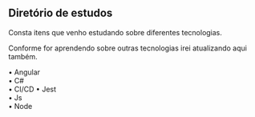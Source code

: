 
## Diretório de estudos

Consta itens que venho estudando sobre diferentes tecnologias.

Conforme for aprendendo sobre outras tecnologias irei atualizando aqui também.

• Angular<br>
• C#<br>
• CI/CD
• Jest<br>
• Js<br>
• Node<br>
